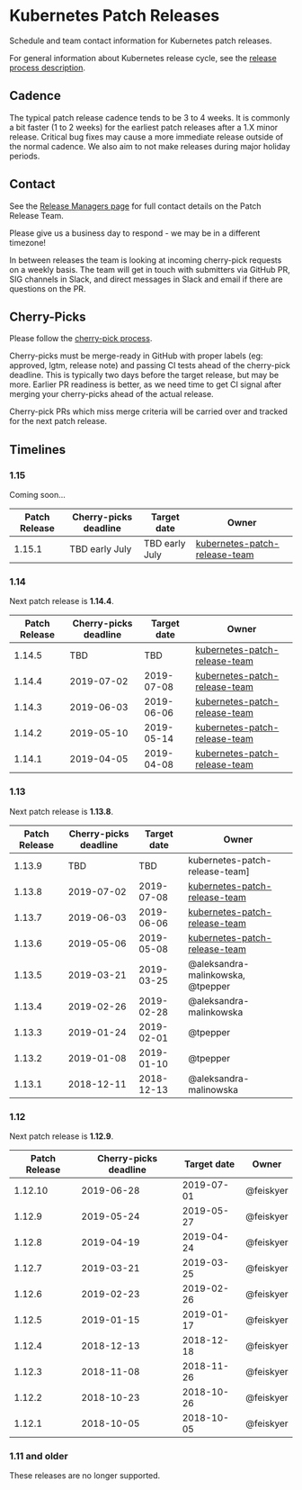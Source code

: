 # Kubernetes Patch Releases

Schedule and team contact information for Kubernetes patch releases.

For general information about Kubernetes release cycle, see the
[release process description].

## Cadence

The typical patch release cadence tends to be 3 to 4 weeks.  It is
commonly a bit faster (1 to 2 weeks) for the earliest patch releases
after a 1.X minor release.  Critical bug fixes may cause a more
immediate release outside of the normal cadence.  We also aim to not make
releases during major holiday periods.

## Contact

See the [Release Managers page][release-managers] for full contact details on the Patch Release Team.

Please give us a business day to respond - we may be in a different timezone!

In between releases the team is looking at incoming cherry-pick
requests on a weekly basis.  The team will get in touch with
submitters via GitHub PR, SIG channels in Slack, and direct messages
in Slack and email if there are questions on the PR.

## Cherry-Picks

Please follow the [cherry-pick process].

Cherry-picks must be merge-ready in GitHub with proper labels (eg:
approved, lgtm, release note) and passing CI tests ahead of the
cherry-pick deadline.  This is typically two days before the target
release, but may be more.  Earlier PR readiness is better, as we
need time to get CI signal after merging your cherry-picks ahead
of the actual release.

Cherry-pick PRs which miss merge criteria will be carried over and tracked
for the next patch release.

## Timelines

### 1.15

Coming soon...

| **Patch Release** | **Cherry-picks deadline** | **Target date** | **Owner** |
| --- | --- | --- | --- |
| 1.15.1 | TBD early July | TBD early July | [kubernetes-patch-release-team] |

### 1.14

Next patch release is **1.14.4**.

| **Patch Release** | **Cherry-picks deadline** | **Target date** | **Owner** |
| --- | --- | --- | --- |
| 1.14.5 | TBD  | TBD | [kubernetes-patch-release-team] |
| 1.14.4 | 2019-07-02 | 2019-07-08 | [kubernetes-patch-release-team] |
| 1.14.3 | 2019-06-03 | 2019-06-06 | [kubernetes-patch-release-team] |
| 1.14.2 | 2019-05-10 | 2019-05-14 | [kubernetes-patch-release-team] |
| 1.14.1 | 2019-04-05 | 2019-04-08 | [kubernetes-patch-release-team] |

### 1.13

Next patch release is **1.13.8**.

| **Patch Release** | **Cherry-picks deadline** | **Target date** | **Owner** |
| --- | --- | --- | --- |
| 1.13.9 | TBD | TBD | kubernetes-patch-release-team] |
| 1.13.8 | 2019-07-02 | 2019-07-08 | [kubernetes-patch-release-team] |
| 1.13.7 | 2019-06-03 | 2019-06-06 | [kubernetes-patch-release-team] |
| 1.13.6 | 2019-05-06 | 2019-05-08 | [kubernetes-patch-release-team] |
| 1.13.5 | 2019-03-21 | 2019-03-25 | @aleksandra-malinkowska, @tpepper |
| 1.13.4 | 2019-02-26 | 2019-02-28 | @aleksandra-malinkowska |
| 1.13.3 | 2019-01-24 | 2019-02-01 | @tpepper |
| 1.13.2 | 2019-01-08 | 2019-01-10 | @tpepper |
| 1.13.1 | 2018-12-11 | 2018-12-13 | @aleksandra-malinowska |

### 1.12

Next patch release is **1.12.9**.

| **Patch Release** | **Cherry-picks deadline** | **Target date** | **Owner** |
| --- | --- | --- | --- |
| 1.12.10 | 2019-06-28 | 2019-07-01 | @feiskyer |
| 1.12.9 | 2019-05-24 | 2019-05-27 | @feiskyer |
| 1.12.8 | 2019-04-19 | 2019-04-24 | @feiskyer |
| 1.12.7 | 2019-03-21 | 2019-03-25 | @feiskyer |
| 1.12.6 | 2019-02-23 | 2019-02-26 | @feiskyer |
| 1.12.5 | 2019-01-15 | 2019-01-17 | @feiskyer |
| 1.12.4 | 2018-12-13 | 2018-12-18 | @feiskyer |
| 1.12.3 | 2018-11-08 | 2018-11-26 | @feiskyer |
| 1.12.2 | 2018-10-23 | 2018-10-26 | @feiskyer |
| 1.12.1 | 2018-10-05 | 2018-10-05 | @feiskyer |

### 1.11 and older

These releases are no longer supported.

[release-managers]: /release-managers.md
[release process description]: https://git.k8s.io/community/contributors/devel/sig-release/release.md
[kubernetes-patch-release-team]: mailto:kubernetes-patch-release-team@googlegroups.com
[cherry-pick process]: https://git.k8s.io/community/contributors/devel/sig-release/cherry-picks.md
